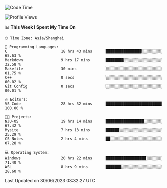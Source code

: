 <!--START_SECTION:waka-->
![Code Time](http://img.shields.io/badge/Code%20Time-1%2C033%20hrs%2018%20mins-blue)

![Profile Views](http://img.shields.io/badge/Profile%20Views-0-blue)

📊 **This Week I Spent My Time On** 

```text
🕑︎ Time Zone: Asia/Shanghai

💬 Programming Languages: 
C                        18 hrs 43 mins      ████████████████░░░░░░░░░   65.63 % 
Markdown                 9 hrs 17 mins       ████████░░░░░░░░░░░░░░░░░   32.58 % 
Makefile                 30 mins             ░░░░░░░░░░░░░░░░░░░░░░░░░   01.75 % 
C++                      0 secs              ░░░░░░░░░░░░░░░░░░░░░░░░░   00.02 % 
Git Config               0 secs              ░░░░░░░░░░░░░░░░░░░░░░░░░   00.01 % 

🔥 Editors: 
VS Code                  28 hrs 32 mins      █████████████████████████   100.00 % 

🐱‍💻 Projects: 
NJU-OS                   19 hrs 14 mins      █████████████████░░░░░░░░   67.42 % 
Mysite                   7 hrs 13 mins       ██████░░░░░░░░░░░░░░░░░░░   25.29 % 
CS-Notes                 2 hrs 4 mins        ██░░░░░░░░░░░░░░░░░░░░░░░   07.28 % 

💻 Operating System: 
Windows                  20 hrs 22 mins      ██████████████████░░░░░░░   71.40 % 
WSL                      8 hrs 9 mins        ███████░░░░░░░░░░░░░░░░░░   28.60 % 
```


 Last Updated on 30/06/2023 03:32:27 UTC
<!--END_SECTION:waka-->